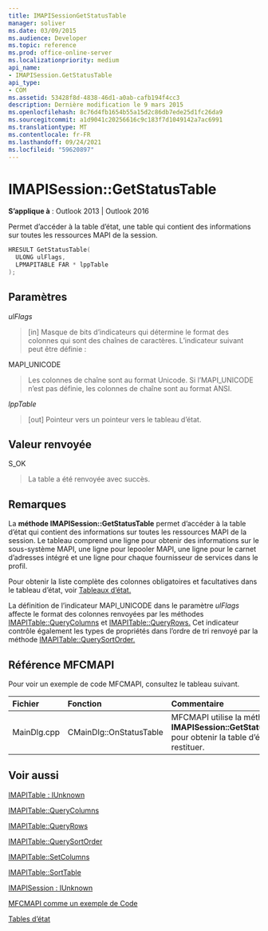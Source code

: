 ```yaml
---
title: IMAPISessionGetStatusTable
manager: soliver
ms.date: 03/09/2015
ms.audience: Developer
ms.topic: reference
ms.prod: office-online-server
ms.localizationpriority: medium
api_name:
- IMAPISession.GetStatusTable
api_type:
- COM
ms.assetid: 53428f8d-4838-46d1-a0ab-cafb194f4cc3
description: Dernière modification le 9 mars 2015
ms.openlocfilehash: 8c76d4fb1654b55a15d2c86db7ede25d1fc26da9
ms.sourcegitcommit: a1d9041c20256616c9c183f7d1049142a7ac6991
ms.translationtype: MT
ms.contentlocale: fr-FR
ms.lasthandoff: 09/24/2021
ms.locfileid: "59620897"
---
```

# <a name="imapisessiongetstatustable"></a>IMAPISession::GetStatusTable

  
  
**S’applique à** : Outlook 2013 | Outlook 2016 
  
Permet d’accéder à la table d’état, une table qui contient des informations sur toutes les ressources MAPI de la session.
  
```cpp
HRESULT GetStatusTable(
  ULONG ulFlags,
  LPMAPITABLE FAR * lppTable
);
```

## <a name="parameters"></a>Paramètres

 _ulFlags_
  
> [in] Masque de bits d’indicateurs qui détermine le format des colonnes qui sont des chaînes de caractères. L’indicateur suivant peut être définie :
    
MAPI_UNICODE 
  
> Les colonnes de chaîne sont au format Unicode. Si l’MAPI_UNICODE n’est pas définie, les colonnes de chaîne sont au format ANSI.
    
 _lppTable_
  
> [out] Pointeur vers un pointeur vers le tableau d’état.
    
## <a name="return-value"></a>Valeur renvoyée

S_OK 
  
> La table a été renvoyée avec succès.
    
## <a name="remarks"></a>Remarques

La **méthode IMAPISession::GetStatusTable** permet d’accéder à la table d’état qui contient des informations sur toutes les ressources MAPI de la session. Le tableau comprend une ligne pour obtenir des informations sur le sous-système MAPI, une ligne pour lepooler MAPI, une ligne pour le carnet d’adresses intégré et une ligne pour chaque fournisseur de services dans le profil. 
  
Pour obtenir la liste complète des colonnes obligatoires et facultatives dans le tableau d’état, voir [Tableaux d’état.](status-tables.md) 
  
La définition de l’indicateur MAPI_UNICODE dans le paramètre _ulFlags_ affecte le format des colonnes renvoyées par les méthodes [IMAPITable::QueryColumns](imapitable-querycolumns.md) et [IMAPITable::QueryRows.](imapitable-queryrows.md) Cet indicateur contrôle également les types de propriétés dans l’ordre de tri renvoyé par la méthode [IMAPITable::QuerySortOrder.](imapitable-querysortorder.md) 
  
## <a name="mfcmapi-reference"></a>Référence MFCMAPI

Pour voir un exemple de code MFCMAPI, consultez le tableau suivant.
  
|**Fichier**|**Fonction**|**Commentaire**|
|:-----|:-----|:-----|
|MainDlg.cpp  <br/> |CMainDlg::OnStatusTable  <br/> |MFCMAPI utilise la méthode **IMAPISession::GetStatusTable** pour obtenir la table d’état à restituer.  <br/> |
   
## <a name="see-also"></a>Voir aussi



[IMAPITable : IUnknown](imapitableiunknown.md)
  
[IMAPITable::QueryColumns](imapitable-querycolumns.md)
  
[IMAPITable::QueryRows](imapitable-queryrows.md)
  
[IMAPITable::QuerySortOrder](imapitable-querysortorder.md)
  
[IMAPITable::SetColumns](imapitable-setcolumns.md)
  
[IMAPITable::SortTable](imapitable-sorttable.md)
  
[IMAPISession : IUnknown](imapisessioniunknown.md)


[MFCMAPI comme un exemple de Code](mfcmapi-as-a-code-sample.md)
  
[Tables d’état](status-tables.md)

